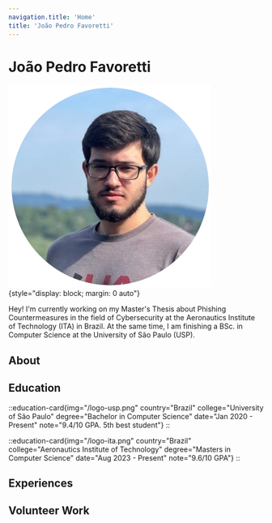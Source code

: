 ```yaml
---
navigation.title: 'Home'
title: 'João Pedro Favoretti'
---
```


# João Pedro Favoretti

![Self Picture](/favicon.ico){style="display: block; margin: 0 auto"}

Hey! I'm currently working on my Master's Thesis about Phishing Countermeasures in the field of Cybersecurity at the Aeronautics Institute of Technology (ITA) in Brazil. At the same time, I am finishing a BSc. in Computer Science at the University of São Paulo (USP).

## About

## Education

::education-card{img="/logo-usp.png" country="Brazil" college="University of São Paulo" degree="Bachelor in Computer Science" date="Jan 2020 - Present" note="9.4/10 GPA. 5th best student"}
::

::education-card{img="/logo-ita.png" country="Brazil" college="Aeronautics Institute of Technology" degree="Masters in Computer Science" date="Aug 2023 - Present" note="9.6/10 GPA"}
::

## Experiences

## Volunteer Work
